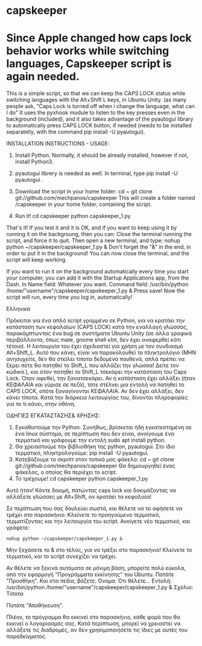 # capskeeper
# Since Apple changed how caps lock behavior works while switching languages, Capskeeper script is again needed.

This is a simple script, so that we can keep the CAPS LOCK status while switching languages with the Alt+Shift L keys, in Ubuntu Unity. (as many people ask, "Caps Lock is turned off when i change the language, what can I do"
It uses the pyxhook module to listen to the key presses even in the background (included), and it also takes advantage of the pyautogui library to automatically press CAPS LOCK button, if needed (needs to be installed separatelly, with the command pip install -U pyautogui).

INSTALLATION INSTRUCTIONS - USAGE:
1. Install Python. Normally, it should be already installed, however if not, install Python3.

2. pyautogui librery is needed as well.
In terminal, type pip install -U pyautogui .

3. Download the script in your home folder:
cd ~
git clone git://github.com/mechpanos/capskeeper
This will create a folder named /capskeeper in your home folder, containing the script.

4. Run it!
cd capskeeper
python capskeeper_1.py

That's it! If you test it and it is OK, and if you want to keep using it by running it on the backgroung, then you can:
Close the terminal running the script, and force it to quit.
Then open a new terminal, and type:
  nohup python ~/capskeeper/capskeeper_1.py &
Don't forget the "&" in the end, in order to put it in the background!
You can now close the terminal, and the script will keep working.

If you want to run it on the background automatically every time you start your computer, you can add it with the Startup Applications app, from the Dash.
In Name field: Whatever you want.
Command field: /usr/bin/python /home/"username"/capskeeper/capskeeper_1.py &
Press save!
Now the script will run, every time you log in, automatically!


Ελληνικά

Πρόκειται για ένα απλό script γραμμένο σε Python, για να κρατάει την κατάσταση των κεφαλαίων
(CAPS LOCK) κατά την εναλλαγή γλώσσας, παρακάμπτωντας ένα bug σε συστήματα Ubuntu Unity
(σε άλλα γραφικά περιβάλλοντα, όπως mate, gnome shell κλπ, δεν έχει αναφερθεί κάτι τέτοιο).
Η λειτουργία του έχει σχεδιαστεί για χρήση με τον συνδιασμό Alt+Shift_L.
Αυτό που κάνει, είναι να παρακολουθεί το πληκτρολόγιο (ΜΗΝ ανησυχείτε, δεν θα στείλει τίποτα δεδομένα
πουθενά, απλά πρέπει να ξέρει πότε θα πατηθεί το Shift_L που αλλάζει την γλώσσα! Δείτε τον κώδικα.), 
και όταν πατηθεί το Shift_L τσεκάρει την κατάσταση του Caps Lock.
Όταν αφεθεί, την ξανατσεκάρει. Αν η κατάσταση έχει αλλάξει (ήταν ΚΕΦΑΛΑΙΑ και γύρισε σε πεζά), 
τότε στέλνει μια εντολή να πατηθεί το CAPS LOCK, οπότε ξαναγίνονται ΚΕΦΑΛΑΙΑ. 
Αν δεν έχει αλλάξει, δεν κάνει τίποτα.
Κατά την διάρκεια λειτουργίας του, δίνονται πληροφορίες για το τι κάνει, στην οθόνη.

OΔΗΓΙΕΣ ΕΓΚΑΤΑΣΤΑΣΗΣ& ΧΡΗΣΗΣ:
1. 	Εγκαθιστούμε την Python. Συνήθως, βρίσκεται ήδη εγκατεστημένη σε ένα linux σύστημα, 
	σε περίπτωση που δεν είναι, ανοίγουμε ένα τερματικό και γράφουμε την εντολή
	sudo apt install python.
2.	Θα χρειαστούμε την βιβλιοθήκη της python, pyautogui.
	Στο ίδιο τερματικό, πληκτρολογούμε:
	pip install -U pyautogui.
3.	Κατεβάζουμε το σκριπτ στον τοπικό μας φάκελο:
	cd ~
	git clone git://github.com/mechpanos/capskeeper
	Θα δημιουργηθεί ένας φάκελος, ο οποίος θα περιέχει το script.
4.	Το τρέχουμε!
	cd capskeeper
	python capskeeper_1.py

Αυτό ήταν! Κάντε δοκιμή, πατώντας caps lock και δοκιμάζοντας να αλλάξετε γλώσσες με Alt+Shift,
αν κρατάει τα κεφαλαία!

Σε περίπτωση που σας δουλεύει σωστά, και θέλετε να το αφήσετε να τρέχει στο παρασκήνιο:
Κλείνετε το προηγούμενο τερματικό, τερματίζοντας και την λειτουργία του script.
Ανοίγετε νέο τερματικό, και γράφετε:

	nohup python ~/capskeeper/capskeeper_1.py &

Μην ξεχάσετε το & στο τέλος, για να τρέξει στο παρασκήνιο!
Κλείνετε το τερματικό, και το script συνεχίζει να τρέχει.

Αν θέλετε να ξεκινά αυτόματα σε μόνιμη βάση, μπορείτε πολύ εύκολα, από την εφαρμογή 
"Προγράμματα εκκίνησης" του Ubuntu.
Πατάτε "Προσθήκη".
Και στα πεδία, βάζετε:
Όνομα: Ότι θέλετε...
Εντολή: /usr/bin/python /home/"username"/capskeeper/capskeeper_1.py &
Σχόλιο: Τίποτα

Πατάτε "Αποθήκευση".

Πλέον, το πρόγραμμα θα εκκινεί στο παρασκήνιο, κάθε φορά που θα εκκινεί ο λογαριασμός σας.
Κατά περίπτωση, μπορεί να χρειαστεί να αλλάξετε τις διαδρομές, αν δεν χρησιμοποιήσετε τις
ίδιες με αυτές του παραδείγματος.
